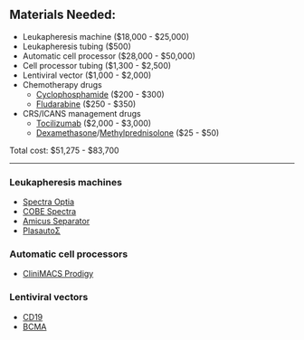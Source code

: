 ## Materials Needed:

- Leukapheresis machine ($18,000 - $25,000)
- Leukapheresis tubing ($500)
- Automatic cell processor ($28,000 - $50,000)
- Cell processor tubing ($1,300 - $2,500)
- Lentiviral vector ($1,000 - $2,000)
- Chemotherapy drugs
    - [Cyclophosphamide](https://en.wikipedia.org/wiki/Cyclophosphamide) ($200 - $300)
    - [Fludarabine](https://en.wikipedia.org/wiki/Fludarabine) ($250 - $350)
- CRS/ICANS management drugs
    - [Tocilizumab](https://en.wikipedia.org/wiki/Tocilizumab) ($2,000 - $3,000)
    - [Dexamethasone](https://en.wikipedia.org/wiki/Dexamethasone)/[Methylprednisolone](https://en.wikipedia.org/wiki/Methylprednisolone) ($25 - $50)

Total cost: $51,275 - $83,700

---

### Leukapheresis machines
- [Spectra Optia](https://www.terumobct.com/spectra-optia)
- [COBE Spectra](https://www.terumobct.com/cobe-spectra)
- [Amicus Separator](https://www.fresenius-kabi.com/my/documents/Amicus2013ProductBrochure_inclInserts.pdf)
- [PlasautoΣ](https://www.asahi-kasei.co.jp/medical/en/apheresis/product/equipment/sigma/)


### Automatic cell processors
- [CliniMACS Prodigy](https://www.miltenyibiotec.com/US-en/products/clinimacs-prodigy.html)

### Lentiviral vectors
- [CD19](https://bpsbioscience.com/anti-cd19-car-lentivirus-cd19-scfv-cd8-4-1bb-cd3z-sin-vector)
- [BCMA](https://bpsbioscience.com/anti-bcma-car-lentivirus-clone-c11d5-3-scfv-cd8-cd28-cd3z-78603)